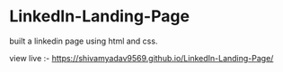 # LinkedIn-Landing-Page
built a linkedin page using html and css.

view live :- https://shivamyadav9569.github.io/LinkedIn-Landing-Page/

